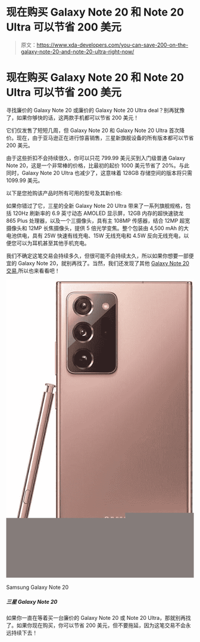 # 现在购买 Galaxy Note 20 和 Note 20 Ultra 可以节省 200 美元

> 原文：<https://www.xda-developers.com/you-can-save-200-on-the-galaxy-note-20-and-note-20-ultra-right-now/>

# 现在购买 Galaxy Note 20 和 Note 20 Ultra 可以节省 200 美元

寻找廉价的 Galaxy Note 20 或廉价的 Galaxy Note 20 Ultra deal？别再犹豫了，如果你够快的话，这两款手机都可以节省 200 美元！

它们仅发售了短短几周，但 Galaxy Note 20 和 Galaxy Note 20 Ultra 首次降价。现在，由于亚马逊正在进行惊喜销售，三星新旗舰设备的所有版本都可以节省 200 美元。

由于这些折扣不会持续很久，你可以只花 799.99 美元买到入门级普通 Galaxy Note 20，这是一个非常棒的价格，比最初的起价 1000 美元节省了 20%。与此同时，Galaxy Note 20 Ultra 也减少了，这意味着 128GB 存储空间的版本将只需 1099.99 美元。

以下是您抢购该产品时所有可用的型号及其新价格:

如果你错过了它，三星的全新 Galaxy Note 20 Ultra 带来了一系列旗舰规格，包括 120Hz 刷新率的 6.9 英寸动态 AMOLED 显示屏，12GB 内存的超快速骁龙 865 Plus 处理器，以及一个三摄像头，具有主 108MP 传感器，结合 12MP 超宽摄像头和 12MP 长焦摄像头，提供 5 倍光学变焦。整个包装由 4,500 mAh 的大电池供电，具有 25W 快速有线充电、15W 无线充电和 4.5W 反向无线充电，以便您可以为耳机甚至其他手机充电。

我们不确定这笔交易会持续多久，但很可能不会持续太久，所以如果你想要一部便宜的 Galaxy Note 20，就别再找了。当然，我们还发现了其他 [Galaxy Note 20 交易](https://www.xda-developers.com/best-galaxy-note-20-deals/),所以也来看看吧！

 <picture>![If you've got a recent phone to trade in, and don't mind being on AT&T, this might be the deal for you. You can get up to $700 with an eligible trade-in!](img/5032e5752f4bf02beb90576415e0be8c.png)</picture> 

Samsung Galaxy Note 20

##### 三星 Galaxy Note 20

如果你一直在等着买一台廉价的 Galaxy Note 20 或 Note 20 Ultra，那就别再找了。如果你现在购买，你可以节省 200 美元，但不要拖延，因为这笔交易不会永远持续下去！